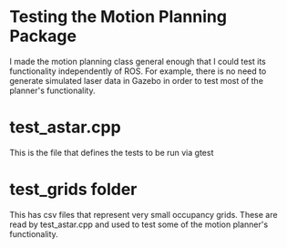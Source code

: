 # Testing the Motion Planning Package
I made the motion planning class general enough that I could test its functionality independently of ROS. For example, there is no need to generate simulated laser data in Gazebo in order to test most of the planner's functionality. 

# test_astar.cpp
This is the file that defines the tests to be run via gtest

# test_grids folder
This has csv files that represent very small occupancy grids. These are read by test_astar.cpp and used to test some of the motion planner's functionality. 
